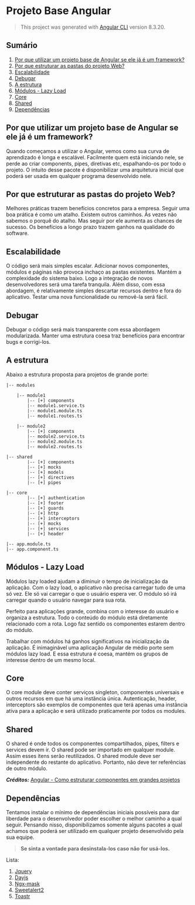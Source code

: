 # Projeto Base Angular
> This project was generated with [Angular CLI](https://github.com/angular/angular-cli) version 8.3.20.

## Sumário
1. [Por que utilizar um projeto base de Angular se ele já é um framework?](#objetivo)
2. [Por que estruturar as pastas do projeto Web?](#estruturar)
3. [Escalabilidade](#escalabilidade)
4. [Debugar](#debugar)
5. [A estrutura](#estrutura)
6. [Módulos - Lazy Load](#modulos)
7. [Core](#core)
8. [Shared](#shared)
9. [Dependências](#dependencias)

## <a name=objetivo><a/> Por que utilizar um projeto base de Angular se ele já é um framework?

Quando começamos a utilizar o Angular, vemos como sua curva de aprendizado é longa e escalável. Facilmente quem está iniciando nele, se perde ao criar components, pipes, diretivas etc, espalhando-os por todo o projeto.
O intuito desse pacote é disponibilizar uma arquitetura inicial que poderá ser usada em qualquer programa desenvolvido nele.

## <a name=estruturar><a/> Por que estruturar as pastas do projeto Web?

Melhores práticas trazem benefícios concretos para a empresa. Seguir uma boa prática é como um atalho. Existem outros caminhos. Às vezes não sabemos o porquê do atalho. Mas seguir por ele aumenta as chances de sucesso. Os benefícios a longo prazo trazem ganhos na qualidade do software.

## <a name=escalabilidade><a/> Escalabilidade

O código será mais simples escalar. Adicionar novos componentes, módulos e páginas não provoca inchaço as pastas existentes. Mantém a complexidade do sistema baixo. Logo a integração de novos desenvolvedores será uma tarefa tranquila. Além disso, com essa abordagem, é relativamente simples descartar recursos dentro e fora do aplicativo. Testar uma nova funcionalidade ou removê-la será fácil.

## <a name=debugar><a/> Debugar

Debugar o código será mais transparente com essa abordagem modularizada. Manter uma estrutura coesa traz benefícios para encontrar bugs e corrigi-los.

## <a name=estrutura><a/> A estrutura

Abaixo a estrutura proposta para projetos de grande porte:

```
|-- modules

    |-- module1
        |-- [+] components
        |-- module1.service.ts
        |-- module1.module.ts
        |-- module1.routes.ts

    |-- module2 
        |-- [+] components
        |-- module2.service.ts
        |-- module2.module.ts
        |-- module2.routes.ts

|-- shared
        |-- [+] components
        |-- [+] mocks
        |-- [+] models
        |-- [+] directives
        |-- [+] pipes

|-- core
        |-- [+] authentication
        |-- [+] footer
        |-- [+] guards
        |-- [+] http
        |-- [+] interceptors
        |-- [+] mocks
        |-- [+] services
        |-- [+] header

|-- app.module.ts
|-- app.component.ts
```

## <a name=modulos><a/> Módulos - Lazy Load

Módulos lazy loaded ajudam a diminuir o tempo de inicialização da aplicação. Com o lazy load, o aplicativo não precisa carregar tudo de uma só vez. Ele só vai carregar o que o usuário espera ver. O módulo só irá carregar quando o usuário navegar para sua rota.

Perfeito para aplicações grande, combina com o interesse do usuário e organiza a estrutura. Todo o conteúdo do módulo está diretamente relacionado com a rota. Logo faz sentido os componentes estarem dentro do módulo.

Trabalhar com módulos há ganhos significativos na inicialização da aplicação. É inimaginável uma aplicação Angular de médio porte sem módulos lazy load. E essa estrutura é coesa, mantém os grupos de interesse dentro de um mesmo local.

## <a name=core><a/> Core

O core module deve conter serviços singleton, componentes universais e outros recursos em que há uma instância única. Autenticação, header, interceptors são exemplos de componentes que terá apenas uma instância ativa para a aplicação e será utilizado praticamente por todos os modules.

## <a name=shared><a/> Shared

O shared é onde todos os componentes compartilhados, pipes, filters e services devem ir. O shared pode ser importado em qualquer module. Assim esses itens serão reutilizados. O shared module deve ser independente do restante do aplicativo. Portanto, não deve ter referências de outro módulo.

***Créditos:*** [Angular - Como estruturar componentes em grandes projetos](https://www.brunobrito.net.br/estruturando-components-angular/)

## <a name=dependencias><a/> Dependências

Tentamos instalar o mínimo de dependências iniciais possíveis para dar liberdade para o desenvolvedor poder escolher o melhor caminho a qual seguir. Pensando nisso, disponibilizamos somente alguns pacotes a qual achamos que poderá ser utilizado em qualquer projeto desenvolvido pela sua equipe.

> **Se sinta a vontade para desinstala-los caso não for usá-los.**

Lista:

1. [Jquery](https://api.jquery.com/)
2. [Dayjs](https://github.com/iamkun/dayjs)
3. [Ngx-mask](https://www.npmjs.com/package/ngx-mask/v/1.0.0)
4. [Sweetalert2](https://sweetalert2.github.io/v7.html)
5. [Toastr](https://www.npmjs.com/package/ngx-toastr)